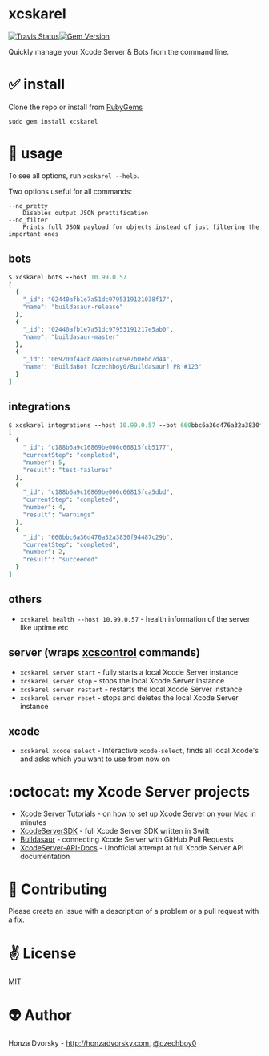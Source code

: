 # xcskarel

[![Travis Status](https://travis-ci.org/czechboy0/xcskarel.svg)](https://travis-ci.org/czechboy0/xcskarel)[![Gem Version](https://badge.fury.io/rb/xcskarel.svg)](http://badge.fury.io/rb/xcskarel)

Quickly manage your Xcode Server & Bots from the command line.

# :white_check_mark: install
Clone the repo or install from [RubyGems](https://rubygems.org/gems/xcskarel)

```
sudo gem install xcskarel
```

# :nut_and_bolt: usage
To see all options, run `xcskarel --help`.

Two options useful for all commands:

```
--no_pretty 
    Disables output JSON prettification
--no_filter 
    Prints full JSON payload for objects instead of just filtering the important ones
```

## bots

```ruby
$ xcskarel bots --host 10.99.0.57
[
  {
    "_id": "02440afb1e7a51dc9795319121038f17",
    "name": "buildasaur-release"
  },
  {
    "_id": "02440afb1e7a51dc97953191217e5ab0",
    "name": "buildasaur-master"
  },
  {
    "_id": "069200f4acb7aa061c469e7b0ebd7d44",
    "name": "BuildaBot [czechboy0/Buildasaur] PR #123"
  }
]
```

## integrations

```ruby
$ xcskarel integrations --host 10.99.0.57 --bot 660bbc6a36d476a32a3830f944085904 
[
  {
    "_id": "c188b6a9c16869be006c66815fcb5177",
    "currentStep": "completed",
    "number": 5,
    "result": "test-failures"
  },
  {
    "_id": "c188b6a9c16869be006c66815fca5dbd",
    "currentStep": "completed",
    "number": 4,
    "result": "warnings"
  },
  {
    "_id": "660bbc6a36d476a32a3830f94487c29b",
    "currentStep": "completed",
    "number": 2,
    "result": "succeeded"
  }
]
```

## others
- `xcskarel health --host 10.99.0.57` - health information of the server like uptime etc

## server (wraps [xcscontrol](http://honzadvorsky.com/articles/2015-08-12-xcode_server_hacks_cli_xcscontrol/) commands)
- `xcskarel server start` - fully starts a local Xcode Server instance
- `xcskarel server stop` - stops the local Xcode Server instance
- `xcskarel server restart` - restarts the local Xcode Server instance
- `xcskarel server reset` - stops and deletes the local Xcode Server instance

## xcode
- `xcskarel xcode select` - Interactive `xcode-select`, finds all local Xcode's and asks which you want to use from now on

# :octocat: my Xcode Server projects
- [Xcode Server Tutorials](http://honzadvorsky.com/pages/xcode_server_tutorials/) - on how to set up Xcode Server on your Mac in minutes
- [XcodeServerSDK](https://github.com/czechboy0/XcodeServerSDK) - full Xcode Server SDK written in Swift
- [Buildasaur](https://github.com/czechboy0/Buildasaur) - connecting Xcode Server with GitHub Pull Requests
- [XcodeServer-API-Docs](https://github.com/czechboy0/XcodeServer-API-Docs) - Unofficial attempt at full Xcode Server API documentation

# :gift_heart: Contributing
Please create an issue with a description of a problem or a pull request with a fix.

# :v: License
MIT

# :alien: Author
Honza Dvorsky - http://honzadvorsky.com, [@czechboy0](http://twitter.com/czechboy0)
